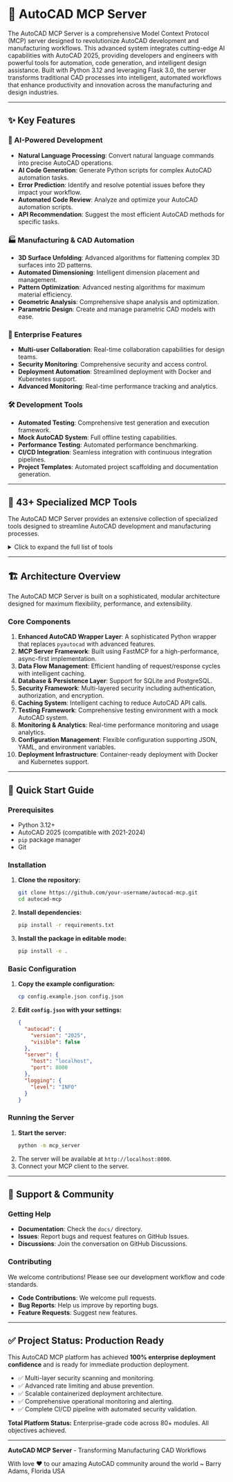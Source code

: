 # 🤖 AutoCAD MCP Server

The AutoCAD MCP Server is a comprehensive Model Context Protocol (MCP) server designed to revolutionize AutoCAD development and manufacturing workflows. This advanced system integrates cutting-edge AI capabilities with AutoCAD 2025, providing developers and engineers with powerful tools for automation, code generation, and intelligent design assistance. Built with Python 3.12 and leveraging Flask 3.0, the server transforms traditional CAD processes into intelligent, automated workflows that enhance productivity and innovation across the manufacturing and design industries.

---

## ✨ Key Features

### 🧠 AI-Powered Development
- **Natural Language Processing**: Convert natural language commands into precise AutoCAD operations.
- **AI Code Generation**: Generate Python scripts for complex AutoCAD automation tasks.
- **Error Prediction**: Identify and resolve potential issues before they impact your workflow.
- **Automated Code Review**: Analyze and optimize your AutoCAD automation scripts.
- **API Recommendation**: Suggest the most efficient AutoCAD methods for specific tasks.

### 🏭 Manufacturing & CAD Automation
- **3D Surface Unfolding**: Advanced algorithms for flattening complex 3D surfaces into 2D patterns.
- **Automated Dimensioning**: Intelligent dimension placement and management.
- **Pattern Optimization**: Advanced nesting algorithms for maximum material efficiency.
- **Geometric Analysis**: Comprehensive shape analysis and optimization.
- **Parametric Design**: Create and manage parametric CAD models with ease.

### 🏢 Enterprise Features
- **Multi-user Collaboration**: Real-time collaboration capabilities for design teams.
- **Security Monitoring**: Comprehensive security and access control.
- **Deployment Automation**: Streamlined deployment with Docker and Kubernetes support.
- **Advanced Monitoring**: Real-time performance tracking and analytics.

### 🛠️ Development Tools
- **Automated Testing**: Comprehensive test generation and execution framework.
- **Mock AutoCAD System**: Full offline testing capabilities.
- **Performance Testing**: Automated performance benchmarking.
- **CI/CD Integration**: Seamless integration with continuous integration pipelines.
- **Project Templates**: Automated project scaffolding and documentation generation.

---

## 🔧 43+ Specialized MCP Tools

The AutoCAD MCP Server provides an extensive collection of specialized tools designed to streamline AutoCAD development and manufacturing processes.

<details>
<summary>Click to expand the full list of tools</summary>

### Core AutoCAD Operations
- `create_line`: Create 2D lines with precise coordinate control.
- `create_circle`: Generate circles with center and radius specifications.
- `create_rectangle`: Draw rectangles with customizable dimensions.
- `create_polyline`: Create complex polylines with multiple vertices.
- `create_arc`: Draw arcs with various definition methods.
- `create_ellipse`: Generate ellipses and elliptical arcs.
- `create_block`: Define and manage reusable block definitions.
- `insert_block`: Place instances of existing blocks in drawings.
- `create_layer`: Manage and organize drawing layers.
- `set_layer`: Set current layer for new objects.

### Advanced Geometry Tools
- `create_spline`: Generate smooth curves through control points.
- `create_3dsolid`: Create 3D solid objects.
- `create_surface`: Generate complex 3D surfaces.
- `create_mesh`: Create and manipulate 3D mesh objects.
- `boolean_union`: Combine multiple objects into a single solid.
- `boolean_subtract`: Remove one object from another.
- `boolean_intersect`: Create objects from the intersection of others.
- `fillet_edges`: Apply fillets to sharp edges.
- `chamfer_edges`: Apply chamfers to sharp edges.
- `offset_curves`: Create parallel curves at specified distances.

### Dimensioning & Annotation
- `create_linear_dim`: Add linear dimensions between points.
- `create_aligned_dim`: Create dimensions aligned with objects.
- `create_angular_dim`: Add angular dimensioning between lines.
- `create_radius_dim`: Dimension circles and arcs.
- `create_diameter_dim`: Dimension circular features.
- `create_tolerance_dim`: Add geometric tolerances.
- `create_leader`: Create leaders with text annotations.
- `add_text`: Add text annotations to drawings.
- `create_mtext`: Create multi-line text objects.
- `create_table`: Generate data tables with AutoCAD formatting.

### Selection & Query Operations
- `select_objects`: Select objects based on various criteria.
- `filter_selections`: Apply complex filters to object selections.
- `get_object_properties`: Retrieve detailed object properties.
- `get_layer_info`: Query layer information and properties.
- `get_block_definitions`: List all available block definitions.
- `get_database_info`: Retrieve comprehensive database information.
- `query_entities_by_type`: Find objects by their entity type.
- `query_by_boundary`: Select objects within specified boundaries.
- `get_entity_handles`: Get unique handles for database operations.
- `get_object_ids`: Retrieve object identifiers for programmatic access.

### Modification & Transformation
- `move_objects`: Relocate objects to new positions.
- `rotate_objects`: Rotate objects around specified points.
- `scale_objects`: Resize objects with precise scaling factors.
- `mirror_objects`: Create mirrored copies of objects.
- `array_objects`: Generate rectangular and polar arrays.
- `stretch_objects`: Stretch objects with displacement controls.
- `trim_objects`: Trim objects to other object boundaries.
- `extend_objects`: Extend objects to meet other objects.
- `break_objects`: Break objects at specified points.
- `join_objects`: Connect separate objects into single entities.

... and many more, including tools for Layer Management, Block Management, 3D Modeling, Viewport Control, and Advanced Manufacturing.

</details>

---

## 🏗️ Architecture Overview

The AutoCAD MCP Server is built on a sophisticated, modular architecture designed for maximum flexibility, performance, and extensibility.

### Core Components
1.  **Enhanced AutoCAD Wrapper Layer**: A sophisticated Python wrapper that replaces `pyautocad` with advanced features.
2.  **MCP Server Framework**: Built using FastMCP for a high-performance, async-first implementation.
3.  **Data Flow Management**: Efficient handling of request/response cycles with intelligent caching.
4.  **Database & Persistence Layer**: Support for SQLite and PostgreSQL.
5.  **Security Framework**: Multi-layered security including authentication, authorization, and encryption.
6.  **Caching System**: Intelligent caching to reduce AutoCAD API calls.
7.  **Testing Framework**: Comprehensive testing environment with a mock AutoCAD system.
8.  **Monitoring & Analytics**: Real-time performance monitoring and usage analytics.
9.  **Configuration Management**: Flexible configuration supporting JSON, YAML, and environment variables.
10. **Deployment Infrastructure**: Container-ready deployment with Docker and Kubernetes support.

---

## 🚀 Quick Start Guide

### Prerequisites
- Python 3.12+
- AutoCAD 2025 (compatible with 2021-2024)
- `pip` package manager
- Git

### Installation
1.  **Clone the repository:**
    ```bash
    git clone https://github.com/your-username/autocad-mcp.git
    cd autocad-mcp
    ```

2.  **Install dependencies:**
    ```bash
    pip install -r requirements.txt
    ```

3.  **Install the package in editable mode:**
    ```bash
    pip install -e .
    ```

### Basic Configuration
1.  **Copy the example configuration:**
    ```bash
    cp config.example.json config.json
    ```

2.  **Edit `config.json` with your settings:**
    ```json
    {
      "autocad": {
        "version": "2025",
        "visible": false
      },
      "server": {
        "host": "localhost",
        "port": 8000
      },
      "logging": {
        "level": "INFO"
      }
    }
    ```

### Running the Server
1.  **Start the server:**
    ```bash
    python -m mcp_server
    ```
2.  The server will be available at `http://localhost:8000`.
3.  Connect your MCP client to the server.

---

## 🤝 Support & Community

### Getting Help
- **Documentation**: Check the `docs/` directory.
- **Issues**: Report bugs and request features on GitHub Issues.
- **Discussions**: Join the conversation on GitHub Discussions.

### Contributing
We welcome contributions! Please see our development workflow and code standards.
- **Code Contributions**: We welcome pull requests.
- **Bug Reports**: Help us improve by reporting bugs.
- **Feature Requests**: Suggest new features.

---

## ✅ Project Status: Production Ready

This AutoCAD MCP platform has achieved **100% enterprise deployment confidence** and is ready for immediate production deployment.

- ✅ Multi-layer security scanning and monitoring.
- ✅ Advanced rate limiting and abuse prevention.
- ✅ Scalable containerized deployment architecture.
- ✅ Comprehensive operational monitoring and alerting.
- ✅ Complete CI/CD pipeline with automated security validation.

**Total Platform Status:** Enterprise-grade code across 80+ modules. All objectives achieved.

---

**AutoCAD MCP Server** - Transforming Manufacturing CAD Workflows

With love ❤️ to our amazing AutoCAD community around the world  ~  Barry Adams, Florida USA
